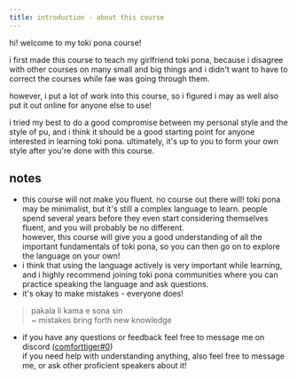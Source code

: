 ```yaml
---
title: introduction - about this course
---
```

hi! welcome to my toki pona course!

i first made this course to teach my girlfriend toki pona, because i disagree with other courses on many small and big things and i didn't want to have to correct the courses while fae was going through them.

however, i put a lot of work into this course, so i figured i may as well also put it out online for anyone else to use!

i tried my best to do a good compromise between my personal style and the style of pu, and i think it should be a good starting point for anyone interested in learning toki pona. ultimately, it's up to you to form your own style after you're done with this course.

## notes
- this course will not make you fluent. no course out there will! toki pona may be minimalist, but it's still a complex language to learn. people spend several years before they even start considering themselves fluent, and you will probably be no different. \
however, this course will give you a good understanding of all the important fundamentals of toki pona, so you can then go on to explore the language on your own!
- i think that using the language actively is very important while learning, and i highly recommend joining toki pona communities where you can practice speaking the language and ask questions.
- it's okay to make mistakes - everyone does!
> pakala li kama e sona sin \
> ~ mistakes bring forth new knowledge
- if you have any questions or feedback feel free to message me on discord ([comforttiger#0](https://discord.com/users/152843864342790145)) \
if you need help with understanding anything, also feel free to message me, or ask other proficient speakers about it!
